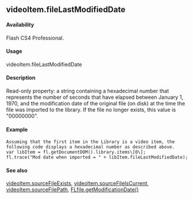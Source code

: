 ## videoItem.fileLastModifiedDate

#### Availability

Flash CS4 Professional.

#### Usage

videoItem.fileLastModifiedDate

#### Description

Read-only property: a string containing a hexadecimal number that represents the number of seconds that have elapsed between January 1, 1970, and the modification date of the original file (on disk) at the time the file was imported to the library. If the file no longer exists, this value is "00000000".

#### Example

```
Assuming that the first item in the Library is a video item, the following code displays a hexadecimal number as described above.
var libItem = fl.getDocumentDOM().library.items\[0\];
fl.trace("Mod date when imported = " + libItem.fileLastModifiedDate);

```
#### See also

[videoItem.sourceFileExists](#_bookmark1145), [videoItem.sourceFileIsCurrent](#_bookmark1146), [videoItem.sourceFilePath](#_bookmark1147), [FLfile.getModificationDate()](#_bookmark568)
